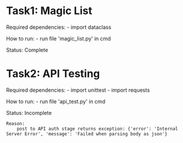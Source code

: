 
# Task1: Magic List 

Required dependencies:
	- import dataclass

How to run:
	- run file 'magic_list.py' in cmd
	
Status:
	Complete
	

# Task2: API Testing

Required dependencies:
	- import unittest
	- import requests

How to run:
	- run file 'api_test.py' in cmd
	
Status:
	Incomplete
	
	Reason:
		post to API auth stage returns exception: {'error': 'Internal Server Error', 'message': 'Failed when parsing body as json'}
